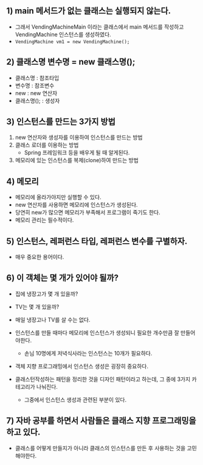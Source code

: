 ## 1) main 메서드가 없는 클래스는 실행되지 않는다.
- 그래서 VendingMachineMain 이라는 클래스에서 main 메서드를 작성하고 VendingMachine 인스턴스를 생성하였다.
- `VendingMachine vm1 = new VendingMachine();`

## 2) 클래스명 변수명 = new 클래스명();
- 클래스명 : 참조타입
- 변수명 : 참조변수
- new : new 연산자
- 클래스명(); : 생성자

## 3) 인스턴스를 만드는 3가지 방법
1. new 연산자와 생성자를 이용하여 인스턴스를 만드는 방법
2. 클래스 로더를 이용하는 방법
	- Spring 프레임워크 등을 배우게 될 때 알게된다.
3. 메모리에 있는 인스턴스를 복제(clone)하여 만드는 방법

## 4) 메모리
- 메모리에 올라가야지만 실행할 수 있다.
- new 연산자를 사용하면 메모리에 인스턴스가 생성된다.
- 당연히 new가 많으면 메모리가 부족해서 프로그램이 죽기도 한다.
- 메모리 관리는 필수적이다.

## 5) 인스턴스, 레퍼런스 타입, 레퍼런스 변수를 구별하자.
- 매우 중요한 용어이다.

## 6) 이 객체는 몇 개가 있어야 될까?
- 집에 냉장고가 몇 개 있을까?
- TV는 몇 개 있을까?

- 매일 냉장고나 TV를 살 수는 없다.
- 인스턴스를 만들 때마다 메모리에 인스턴스가 생성되니 필요한 개수만큼 잘 만들어야한다.
	- 손님 10명에게 저녁식사라는 인스턴스는 10개가 필요하다.

- 객체 지향 프로그래밍에서 인스턴스 생성은 굉장히 중요하다.
- 클래스턴작성하는 패턴을 정리한 것을 디자인 패턴이라고 하는데, 그 중에 3가지 카테고리가 나눠진다.
	- 그중에서 인스턴스 생성과 관련된 부분이 있다.

## 7) 자바 공부를 하면서 사람들은 클래스 지향 프로그래밍을 하고 있다.
- 클래스를 어떻게 만들지가 아니라 클래스의 인스턴스를 만든 후 사용하는 것을 고민해야한다.